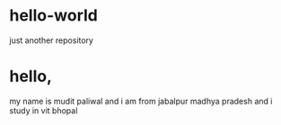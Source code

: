 # hello-world
just another repository
# hello,
my name is mudit paliwal and i am from jabalpur madhya pradesh
and i study in vit bhopal
